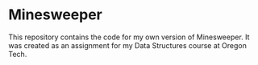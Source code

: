 # Minesweeper
This repository contains the code for my own version of Minesweeper. It was created as an assignment for my Data Structures course at Oregon Tech.
